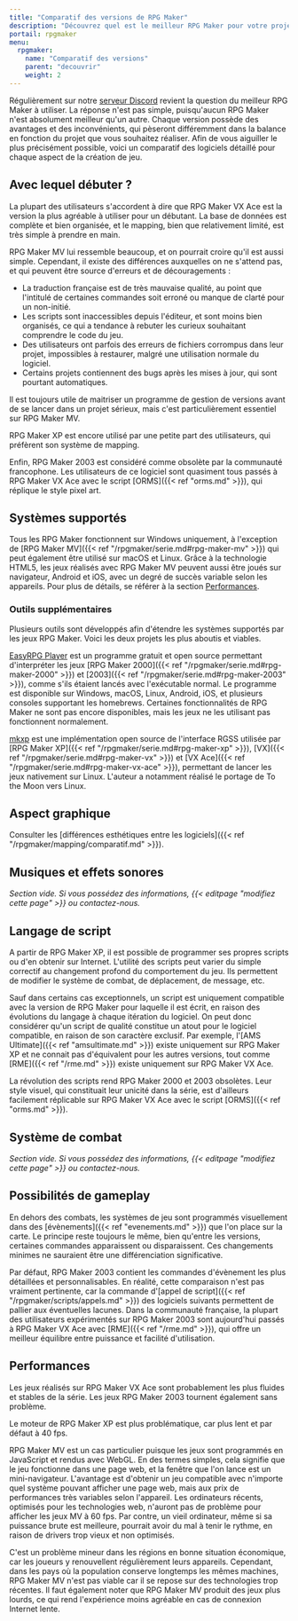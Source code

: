 ```yaml
---
title: "Comparatif des versions de RPG Maker"
description: "Découvrez quel est le meilleur RPG Maker pour votre projet ! Comparez les différentes versions de RPG Maker à travers plusieurs catégories, et choisissez celui qui vous conviendra le mieux."
portail: rpgmaker
menu:
  rpgmaker:
    name: "Comparatif des versions"
    parent: "decouvrir"
    weight: 2
---
```


Régulièrement sur notre [serveur Discord](https://discord.gg/RrBppaj) revient la question du meilleur RPG Maker à utiliser. La réponse n'est pas simple, puisqu'aucun RPG Maker n'est absolument meilleur qu'un autre. Chaque version possède des avantages et des inconvénients, qui pèseront différemment dans la balance en fonction du projet que vous souhaitez réaliser. Afin de vous aiguiller le plus précisément possible, voici un comparatif des logiciels détaillé pour chaque aspect de la création de jeu.

## Avec lequel débuter ?

La plupart des utilisateurs s'accordent à dire que RPG Maker VX Ace est la version la plus agréable à utiliser pour un débutant. La base de données est complète et bien organisée, et le mapping, bien que relativement limité, est très simple à prendre en main.

RPG Maker MV lui ressemble beaucoup, et on pourrait croire qu'il est aussi simple. Cependant, il existe des différences auxquelles on ne s'attend pas, et qui peuvent être source d'erreurs et de découragements :

- La traduction française est de très mauvaise qualité, au point que l'intitulé de certaines commandes soit erroné ou manque de clarté pour un non-initié.
- Les scripts sont inaccessibles depuis l'éditeur, et sont moins bien organisés, ce qui a tendance à rebuter les curieux souhaitant comprendre le code du jeu.
- Des utilisateurs ont parfois des erreurs de fichiers corrompus dans leur projet, impossibles à restaurer, malgré une utilisation normale du logiciel.
- Certains projets contiennent des bugs après les mises à jour, qui sont pourtant automatiques.

Il est toujours utile de maitriser un programme de gestion de versions avant de se lancer dans un projet sérieux, mais c'est particulièrement essentiel sur RPG Maker MV.

RPG Maker XP est encore utilisé par une petite part des utilisateurs, qui préfèrent son système de mapping.

Enfin, RPG Maker 2003 est considéré comme obsolète par la communauté francophone. Les utilisateurs de ce logiciel sont quasiment tous passés à RPG Maker VX Ace avec le script [ORMS]({{< ref "orms.md" >}}), qui réplique le style pixel art.

## Systèmes supportés

Tous les RPG Maker fonctionnent sur Windows uniquement, à l'exception de [RPG Maker MV]({{< ref "/rpgmaker/serie.md#rpg-maker-mv" >}}) qui peut également être utilisé sur macOS et Linux. Grâce à la technologie HTML5, les jeux réalisés avec RPG Maker MV peuvent aussi être joués sur navigateur, Android et iOS, avec un degré de succès variable selon les appareils. Pour plus de détails, se référer à la section [Performances](#performances).

### Outils supplémentaires

Plusieurs outils sont développés afin d'étendre les systèmes supportés par les jeux RPG Maker. Voici les deux projets les plus aboutis et viables.

[EasyRPG Player](https://easyrpg.org/) est un programme gratuit et open source permettant d'interpréter les jeux [RPG Maker 2000]({{< ref "/rpgmaker/serie.md#rpg-maker-2000" >}}) et [2003]({{< ref "/rpgmaker/serie.md#rpg-maker-2003" >}}), comme s'ils étaient lancés avec l'exécutable normal. Le programme est disponible sur Windows, macOS, Linux, Android, iOS, et plusieurs consoles supportant les homebrews. Certaines fonctionnalités de RPG Maker ne sont pas encore disponibles, mais les jeux ne les utilisant pas fonctionnent normalement.

[mkxp](https://github.com/Ancurio/mkxp) est une implémentation open source de l'interface RGSS utilisée par [RPG Maker XP]({{< ref "/rpgmaker/serie.md#rpg-maker-xp" >}}), [VX]({{< ref "/rpgmaker/serie.md#rpg-maker-vx" >}}) et [VX Ace]({{< ref "/rpgmaker/serie.md#rpg-maker-vx-ace" >}}), permettant de lancer les jeux nativement sur Linux. L'auteur a notamment réalisé le portage de To the Moon vers Linux.

## Aspect graphique

Consulter les [différences esthétiques entre les logiciels]({{< ref "/rpgmaker/mapping/comparatif.md" >}}).

## Musiques et effets sonores

*Section vide. Si vous possédez des informations, {{< editpage "modifiez cette page" >}} ou contactez-nous.*

## Langage de script

A partir de RPG Maker XP, il est possible de programmer ses propres scripts ou d'en obtenir sur Internet. L'utilité des scripts peut varier du simple correctif au changement profond du comportement du jeu. Ils permettent de modifier le système de combat, de déplacement, de message, etc.

Sauf dans certains cas exceptionnels, un script est uniquement compatible avec la version de RPG Maker pour laquelle il est écrit, en raison des évolutions du langage à chaque itération du logiciel. On peut donc considérer qu'un script de qualité constitue un atout pour le logiciel compatible, en raison de son caractère exclusif. Par exemple, l'[AMS Ultimate]({{< ref "amsultimate.md" >}}) existe uniquement sur RPG Maker XP et ne connait pas d'équivalent pour les autres versions, tout comme [RME]({{< ref "/rme.md" >}}) existe uniquement sur RPG Maker VX Ace.

La révolution des scripts rend RPG Maker 2000 et 2003 obsolètes. Leur style visuel, qui constituait leur unicité dans la série, est d'ailleurs facilement réplicable sur RPG Maker VX Ace avec le script [ORMS]({{< ref "orms.md" >}}).

## Système de combat

*Section vide. Si vous possédez des informations, {{< editpage "modifiez cette page" >}} ou contactez-nous.*

## Possibilités de gameplay

En dehors des combats, les systèmes de jeu sont programmés visuellement dans des [évènements]({{< ref "evenements.md" >}}) que l'on place sur la carte. Le principe reste toujours le même, bien qu'entre les versions, certaines commandes apparaissent ou disparaissent. Ces changements minimes ne sauraient être une différenciation significative.

Par défaut, RPG Maker 2003 contient les commandes d'évènement les plus détaillées et personnalisables. En réalité, cette comparaison n'est pas vraiment pertinente, car la commande d'[appel de script]({{< ref "/rpgmaker/scripts/appels.md" >}}) des logiciels suivants permettent de pallier aux éventuelles lacunes. Dans la communauté française, la plupart des utilisateurs expérimentés sur RPG Maker 2003 sont aujourd'hui passés à RPG Maker VX Ace avec [RME]({{< ref "/rme.md" >}}), qui offre un meilleur équilibre entre puissance et facilité d'utilisation.

## Performances

Les jeux réalisés sur RPG Maker VX Ace sont probablement les plus fluides et stables de la série. Les jeux RPG Maker 2003 tournent également sans problème.

Le moteur de RPG Maker XP est plus problématique, car plus lent et par défaut à 40 fps.

RPG Maker MV est un cas particulier puisque les jeux sont programmés en JavaScript et rendus avec WebGL. En des termes simples, cela signifie que le jeu fonctionne dans une page web, et la fenêtre que l'on lance est un mini-navigateur. L'avantage est d'obtenir un jeu compatible avec n'importe quel système pouvant afficher une page web, mais aux prix de performances très variables selon l'appareil. Les ordinateurs récents, optimisés pour les technologies web, n'auront pas de problème pour afficher les jeux MV à 60 fps. Par contre, un vieil ordinateur, même si sa puissance brute est meilleure, pourrait avoir du mal à tenir le rythme, en raison de drivers trop vieux et non optimisés.

C'est un problème mineur dans les régions en bonne situation économique, car les joueurs y renouvellent régulièrement leurs appareils. Cependant, dans les pays où la population conserve longtemps les mêmes machines, RPG Maker MV n'est pas viable car il se repose sur des technologies trop récentes. Il faut également noter que RPG Maker MV produit des jeux plus lourds, ce qui rend l'expérience moins agréable en cas de connexion Internet lente.
